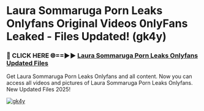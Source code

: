 # Laura Sommaruga Porn Leaks Onlyfans Original Videos 0nlyFans Leaked - Files Updated! (gk4y)

<h3>🔴 CLICK HERE 🌐==►► <a href="https://tinyurl.com/2wckxsce" rel="nofollow">Laura Sommaruga Porn Leaks Onlyfans Updated Files</a></h3>

Get Laura Sommaruga Porn Leaks Onlyfans and all content. Now you can access all videos and pictures of Laura Sommaruga Porn Leaks Onlyfans. New Updated Files 2025!

[![gk4y](https://i.imgur.com/AFduVYN.gif)](https://tinyurl.com/2wckxsce)
